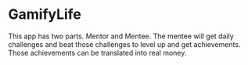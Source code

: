 # GamifyLife
This app has two parts. Mentor and Mentee. The mentee will get daily challenges and beat those challenges to level up and get achievements. Those achievements can be translated into real money. 
